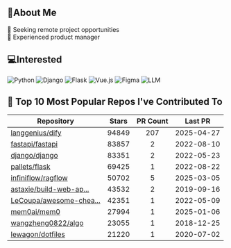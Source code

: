 ## 💫About Me 
👯 Seeking remote project opportunities   
🌱 Experienced product manager

## 💻Interested
![Python](https://img.shields.io/badge/python-3670A0?style=for-the-badge&logo=python&logoColor=ffdd54) ![Django](https://img.shields.io/badge/django-%23092E20.svg?style=for-the-badge&logo=django&logoColor=white) ![Flask](https://img.shields.io/badge/flask-%23000.svg?style=for-the-badge&logo=flask&logoColor=white) ![Vue.js](https://img.shields.io/badge/vuejs-%2335495e.svg?style=for-the-badge&logo=vuedotjs&logoColor=%234FC08D)  ![Figma](https://img.shields.io/badge/figma-%23F24E1E.svg?style=for-the-badge&logo=figma&logoColor=white) ![LLM](https://img.shields.io/badge/LLM-%23412991.svg?style=for-the-badge&logo=openai&logoColor=white)

## 🌟 Top 10 Most Popular Repos I've Contributed To

| Repository | Stars | PR Count | Last PR |
|-----|:---:|:---:|:---:|
| [langgenius/dify](https://github.com/langgenius/dify) | 94849 | 207 | 2025-04-27 |
| [fastapi/fastapi](https://github.com/fastapi/fastapi) | 83857 | 2 | 2022-08-10 |
| [django/django](https://github.com/django/django) | 83351 | 2 | 2022-05-23 |
| [pallets/flask](https://github.com/pallets/flask) | 69425 | 1 | 2022-08-22 |
| [infiniflow/ragflow](https://github.com/infiniflow/ragflow) | 50702 | 5 | 2025-03-05 |
| [astaxie/build-web-ap...](https://github.com/astaxie/build-web-application-with-golang) | 43532 | 2 | 2019-09-16 |
| [LeCoupa/awesome-chea...](https://github.com/LeCoupa/awesome-cheatsheets) | 42351 | 1 | 2022-05-09 |
| [mem0ai/mem0](https://github.com/mem0ai/mem0) | 27994 | 1 | 2025-01-06 |
| [wangzheng0822/algo](https://github.com/wangzheng0822/algo) | 23055 | 1 | 2018-12-25 |
| [lewagon/dotfiles](https://github.com/lewagon/dotfiles) | 21220 | 1 | 2020-07-02 |


